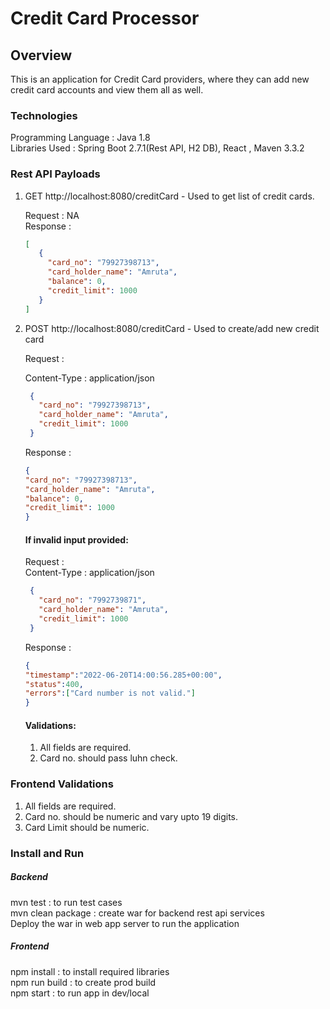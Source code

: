 # Credit Card Processor

## Overview 

This is an application for Credit Card providers, where they can add new credit card accounts and view them all as well.

### Technologies

Programming Language : Java 1.8 \
Libraries Used : Spring Boot 2.7.1(Rest API, H2 DB), React , Maven 3.3.2 

### Rest API Payloads

1) GET http://localhost:8080/creditCard - Used to get list of credit cards.

   Request : NA \
   Response : 

    ````json
    [
       {
         "card_no": "79927398713",
         "card_holder_name": "Amruta",
         "balance": 0,
         "credit_limit": 1000
       }
    ]
    ````

2) POST http://localhost:8080/creditCard - Used to create/add new credit card 
      
      Request :

      Content-Type : application/json
      ````json
       {
         "card_no": "79927398713",
         "card_holder_name": "Amruta",
         "credit_limit": 1000
       }
    ````
      Response :

   ````json
   {
   "card_no": "79927398713",
   "card_holder_name": "Amruta",
   "balance": 0,
   "credit_limit": 1000
   }
    ````
   #### If invalid input provided:
   
   Request :\
    Content-Type : application/json
      ````json
       {
         "card_no": "7992739871",
         "card_holder_name": "Amruta",
         "credit_limit": 1000
       }
    ````
   Response :
   ````json
   {
   "timestamp":"2022-06-20T14:00:56.285+00:00",
   "status":400,
   "errors":["Card number is not valid."]
   }
    ````
   #### Validations:
   1. All fields are required.
   2. Card no. should pass luhn check.

      
### Frontend Validations
1. All fields are required.
2. Card no. should be numeric and vary upto 19 digits.
3. Card Limit should be numeric.


### Install and Run
##### Backend
mvn test : to run test cases \
mvn clean package : create war for backend rest api services \
Deploy the war in web app server to run the application
##### Frontend 
npm install : to install required libraries \
npm run build : to create prod build \
npm start : to run app in dev/local


